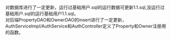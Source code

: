 对数据库进行了一定更新，运行过基础用户.sql的运行数据可更新1.1.sql,没运行过基础用户.sql的运行基础用户1.1.sql。  
对后端PropertyDAO和OwnerDAO的insert进行了一定更新，AuthServiceImpl/AuthService和AuthController定义了Property和Owner注册用的函数。
